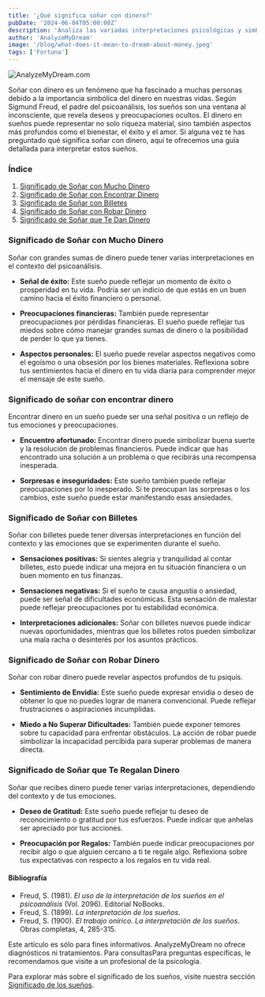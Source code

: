 ```yaml
---
title: '¿Qué significa soñar con dinero?'
pubDate: '2024-06-04T05:00:00Z'
description: 'Analiza las variadas interpretaciones psicológicas y simbólicas de los sueños que involucran dinero, para descubrir los significados subyacentes de estos sueños.'
author: 'AnalyzeMyDream'
image: '/blog/what-does-it-mean-to-dream-about-money.jpeg'
tags: ['Fortuna']
---
```


![AnalyzeMyDream.com](/blog/what-does-it-mean-to-dream-about-money.jpeg)

Soñar con dinero es un fenómeno que ha fascinado a muchas personas debido a la importancia simbólica del dinero en nuestras vidas. Según Sigmund Freud, el padre del psicoanálisis, los sueños son una ventana al inconsciente, que revela deseos y preocupaciones ocultos. El dinero en sueños puede representar no solo riqueza material, sino también aspectos más profundos como el bienestar, el éxito y el amor. Si alguna vez te has preguntado qué significa soñar con dinero, aquí te ofrecemos una guía detallada para interpretar estos sueños.

### Índice

1. [Significado de Soñar con Mucho Dinero](#significado-de-soñar-con-mucho-dinero)
2. [Significado de Soñar con Encontrar Dinero](#significado-de-soñar-con-encontrar-dinero)
3. [Significado de Soñar con Billetes](#significado-de-sonar-con-billetes)
4. [Significado de Soñar con Robar Dinero](#significado-de-soñar-con-robar-dinero)
5. [Significado de Soñar que Te Dan Dinero](#significado-de-sonar-que-te-dan-dinero)

### Significado de Soñar con Mucho Dinero

Soñar con grandes sumas de dinero puede tener varias interpretaciones en el contexto del psicoanálisis.

- **Señal de éxito:** Este sueño puede reflejar un momento de éxito o prosperidad en tu vida. Podría ser un indicio de que estás en un buen camino hacia el éxito financiero o personal.

- **Preocupaciones financieras:** También puede representar preocupaciones por pérdidas financieras. El sueño puede reflejar tus miedos sobre cómo manejar grandes sumas de dinero o la posibilidad de perder lo que ya tienes.

- **Aspectos personales:** El sueño puede revelar aspectos negativos como el egoísmo o una obsesión por los bienes materiales. Reflexiona sobre tus sentimientos hacia el dinero en tu vida diaria para comprender mejor el mensaje de este sueño.

### Significado de soñar con encontrar dinero

Encontrar dinero en un sueño puede ser una señal positiva o un reflejo de tus emociones y preocupaciones.

- **Encuentro afortunado:** Encontrar dinero puede simbolizar buena suerte y la resolución de problemas financieros. Puede indicar que has encontrado una solución a un problema o que recibirás una recompensa inesperada.

- **Sorpresas e inseguridades:** Este sueño también puede reflejar preocupaciones por lo inesperado. Si te preocupan las sorpresas o los cambios, este sueño puede estar manifestando esas ansiedades.

### Significado de Soñar con Billetes

Soñar con billetes puede tener diversas interpretaciones en función del contexto y las emociones que se experimenten durante el sueño.

- **Sensaciones positivas:** Si sientes alegría y tranquilidad al contar billetes, esto puede indicar una mejora en tu situación financiera o un buen momento en tus finanzas.

- **Sensaciones negativas:** Si el sueño te causa angustia o ansiedad, puede ser señal de dificultades económicas. Esta sensación de malestar puede reflejar preocupaciones por tu estabilidad económica.

- **Interpretaciones adicionales:** Soñar con billetes nuevos puede indicar nuevas oportunidades, mientras que los billetes rotos pueden simbolizar una mala racha o desinterés por los asuntos prácticos.

### Significado de Soñar con Robar Dinero

Soñar con robar dinero puede revelar aspectos profundos de tu psiquis.

- **Sentimiento de Envidia:** Este sueño puede expresar envidia o deseo de obtener lo que no puedes lograr de manera convencional. Puede reflejar frustraciones o aspiraciones incumplidas.

- **Miedo a No Superar Dificultades:** También puede exponer temores sobre tu capacidad para enfrentar obstáculos. La acción de robar puede simbolizar la incapacidad percibida para superar problemas de manera directa.

### Significado de Soñar que Te Regalan Dinero

Soñar que recibes dinero puede tener varias interpretaciones, dependiendo del contexto y de tus emociones.

- **Deseo de Gratitud:** Este sueño puede reflejar tu deseo de reconocimiento o gratitud por tus esfuerzos. Puede indicar que anhelas ser apreciado por tus acciones.

- **Preocupación por Regalos:** También puede indicar preocupaciones por recibir algo o que alguien cercano a ti te regale algo. Reflexiona sobre tus expectativas con respecto a los regalos en tu vida real.

#### Bibliografía

- Freud, S. (1981). *El uso de la interpretación de los sueños en el psicoanálisis* (Vol. 2096). Editorial NoBooks.
- Freud, S. (1899). *La interpretación de los sueños*.
- Freud, S. (1900). *El trabajo onírico. La interpretación de los sueños*. Obras completas, 4, 285-315.

Este artículo es sólo para fines informativos. AnalyzeMyDream no ofrece diagnósticos ni tratamientos. Para consultasPara preguntas específicas, le recomendamos que visite a un profesional de la psicología.

Para explorar más sobre el significado de los sueños, visite nuestra sección [Significado de los sueños](#).